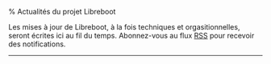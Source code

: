 % Actualités du projet Libreboot

Les mises à jour de Libreboot, à la fois techniques et orgasitionnelles, seront écrites ici au fil du temps.
Abonnez-vous au flux [RSS](/feed.xml) pour recevoir des notifications.

-------------------------------------------------------------------------------

